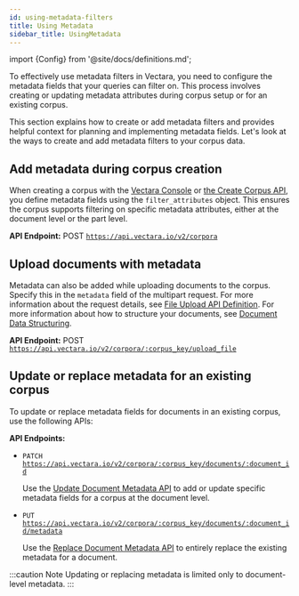 ```yaml
---
id: using-metadata-filters
title: Using Metadata 
sidebar_title: UsingMetadata
---
```


import {Config} from '@site/docs/definitions.md';

To effectively use metadata filters in Vectara, you need to configure the 
metadata fields that your queries can filter on. This process involves 
creating or updating metadata attributes during corpus setup or for an 
existing corpus.

This section explains how to create or add metadata filters and provides 
helpful context for planning and implementing metadata fields. Let's look at 
the ways to create and add metadata filters to your corpus data.

## Add metadata during corpus creation

When creating a corpus with the [Vectara Console](/docs/console-ui/creating-a-corpus) or [the Create Corpus API](/docs/api-reference/admin-apis/create-corpus#filter-attribute), you define metadata fields using the `filter_attributes` 
object. This ensures the corpus supports filtering on specific metadata 
attributes, either at the document level or the part level.

**API Endpoint:** POST [`https://api.vectara.io/v2/corpora`](/docs/rest-api/create-corpus)

## Upload documents with metadata

Metadata can also be added while uploading documents to the corpus. Specify 
this in the `metadata` field of the multipart request. For more information 
about the request details, see [File Upload API Definition](/docs/api-reference/indexing-apis/file-upload/file-upload).
For more information about how to structure your documents, see [Document Data Structuring](/docs/learn/document-data-structuring).

**API Endpoint:** POST [`https://api.vectara.io/v2/corpora/:corpus_key/upload_file`](/docs/rest-api/upload-file)

## Update or replace metadata for an existing corpus

To update or replace metadata fields for documents in an existing corpus, use 
the following APIs:

**API Endpoints:**

* `PATCH` [`https://api.vectara.io/v2/corpora/:corpus_key/documents/:document_id`](/docs/rest-api/update-corpus-document)
  
  Use the [Update Document Metadata API](/docs/api-reference/indexing-apis/update-document-metadata) to add or update specific metadata 
  fields for a corpus at the document level.
* `PUT` [`https://api.vectara.io/v2/corpora/:corpus_key/documents/:document_id/metadata`](/docs/rest-api/replace-corpus-document-metadata)
  
  Use the [Replace Document Metadata API](/docs/api-reference/indexing-apis/replace-document-metadata) to entirely replace the existing 
  metadata for a document.

:::caution Note
Updating or replacing metadata is limited only to document-level metadata.
:::

